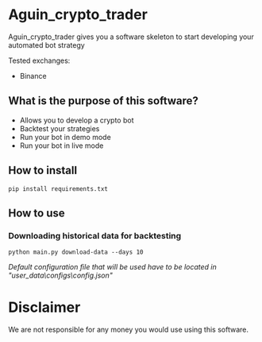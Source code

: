 # Aguin_crypto_trader
Aguin_crypto_trader gives you a software skeleton to start developing your automated bot strategy

Tested exchanges:

- Binance

## What is the purpose of this software?
- Allows you to develop a crypto bot
- Backtest your strategies
- Run your bot in demo mode
- Run your bot in live mode

## How to install
`pip install requirements.txt`

## How to use
### Downloading historical data for backtesting
`python main.py download-data --days 10`

*Default configuration file that will be used have to be located in "user_data\configs\config.json"*

# Disclaimer
We are not responsible for any money you would use using this software.
